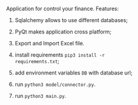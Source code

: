 Application for control your finance.
Features:<br />
1) Sqlalchemy allows to use different databases;<br />
2) PyQt makes application cross platform;<br />
3) Export and Import Excel file.

1) install requirements <code>pip3 install -r requirements.txt</code>;<br />
2) add environment variables <code>DB</code> with database url;<br />
3) run `python3 model/connector.py`.<br />
4) run `python3 main.py`.

